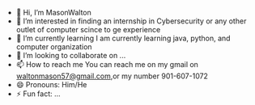 - 👋 Hi, I’m MasonWalton
- 👀 I’m interested in finding an internship in Cybersecurity or any other outlet of computer scince to ge experience
- 🌱 I’m currently learning I am currently learning java, python, and computer organization
- 💞️ I’m looking to collaborate on ...
- 📫 How to reach me You can reach me on my gmail on waltonmason57@gmail.com,or my number 901-607-1072
- 😄 Pronouns: Him/He
- ⚡ Fun fact: ...

<!---
MasonWalton0/MasonWalton0 is a ✨ special ✨ repository because its `README.md` (this file) appears on your GitHub profile.
You can click the Preview link to take a look at your changes.
--->
